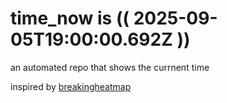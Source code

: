 # time_now is (( 2025-09-05T19:00:00.692Z ))

an automated repo that shows the currnent time

inspired by [breakingheatmap](https://github.com/breakingheatmap/breakingheatmap)
